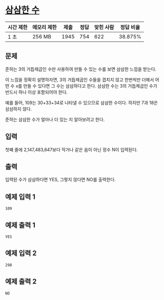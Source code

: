 # [삼삼한 수](https://www.acmicpc.net/problem/17252)

| 시간 제한 | 메모리 제한 | 제출 | 정답 | 맞힌 사람 | 정답 비율 |
| --- | --- | --- | --- | --- | --- |
| 1 초 | 256 MB | 1945 | 754 | 622 | 38.875% |

## 문제

준하는 3의 거듭제곱인 수만 사용하여 만들 수 있는 수를 보면 삼삼한 느낌을 받는다.

이 느낌을 정확히 설명하자면, 3의 거듭제곱인 수들을 겹치지 않고 한번씩만 더해서 어떤 수 x를 만들 수 있다면 그 수는 삼삼하다고 한다. 삼삼한 수는 3의 거듭제곱인 수가 반드시 하나 이상 포함되어야 한다.

예를 들어, 109는 30+33+34로 나타낼 수 있으므로 삼삼한 수이다. 하지만 7과 18은 삼삼하지 않다.

준하는 삼삼한 수가 얼마나 더 있는 지 알아보려고 한다.

## 입력

첫째 줄에 2,147,483,647보다 작거나 같은 음이 아닌 정수 N이 입력된다.

## 출력

입력된 수가 삼삼하다면 YES, 그렇지 않다면 NO를 출력한다.

## 예제 입력 1

```
109

```

## 예제 출력 1

```
YES

```

## 예제 입력 2

```
298

```

## 예제 출력 2

```
NO
```
